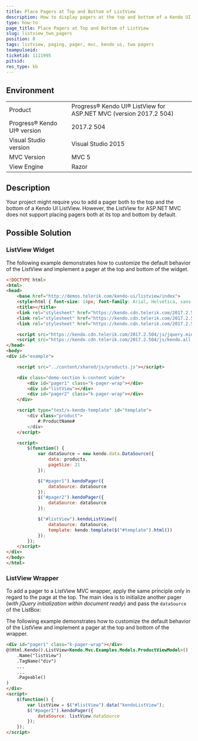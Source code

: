 ```yaml
---
title: Place Pagers at Top and Bottom of ListView
description: How to display pagers at the top and bottom of a Kendo UI ListView.
type: how-to
page_title: Place Pagers at Top and Bottom of ListView
slug: listview_two_pagers
position: 0
tags: listview, paging, pager, mvc, kendo ui, two pagers
teampulseid:
ticketid: 1111995
pitsid:
res_type: kb
---
```


## Environment

<table>
 <tr>
  <td>Product</td>
  <td>Progress® Kendo UI® ListView for ASP.NET MVC (version 2017.2 504)</td>
 </tr>
 <tr>
  <td>Progress® Kendo UI® version</td>
  <td>2017.2 504</td>
 </tr>
 <tr>
  <td>Visual Studio version</td>
  <td>Visual Studio 2015</td>
 </tr>
 <tr>
  <td>MVC Version</td>
  <td>MVC 5</td>
 </tr>
 <tr>
  <td>View Engine</td>
  <td>Razor</td>
 </tr>
</table>

## Description

Your project might require you to add a pager both to the top and the bottom of a Kendo UI ListView. However, the ListView for ASP.NET MVC does not support placing pagers both at its top and bottom by default.

## Possible Solution

### ListView Widget

The following example demonstrates how to customize the default behavior of the ListView and implement a pager at the top and bottom of the widget.

```html
<!DOCTYPE html>
<html>
<head>
    <base href="http://demos.telerik.com/kendo-ui/listview/index">
    <style>html { font-size: 14px; font-family: Arial, Helvetica, sans-serif; }</style>
    <title></title>
    <link rel="stylesheet" href="https://kendo.cdn.telerik.com/2017.2.504/styles/kendo.common-material.min.css" />
    <link rel="stylesheet" href="https://kendo.cdn.telerik.com/2017.2.504/styles/kendo.material.min.css" />
    <link rel="stylesheet" href="https://kendo.cdn.telerik.com/2017.2.504/styles/kendo.material.mobile.min.css" />

    <script src="https://kendo.cdn.telerik.com/2017.2.504/js/jquery.min.js"></script>
    <script src="https://kendo.cdn.telerik.com/2017.2.504/js/kendo.all.min.js"></script>
</head>
<body>
<div id="example">

    <script src="../content/shared/js/products.js"></script>

    <div class="demo-section k-content wide">
        <div id="pager1" class="k-pager-wrap"></div>
        <div id="listView"></div>
        <div id="pager2" class="k-pager-wrap"></div>
    </div>

    <script type="text/x-kendo-template" id="template">
        <div class="product">
            #:ProductName#
        </div>
    </script>

    <script>
        $(function() {
            var dataSource = new kendo.data.DataSource({
                data: products,
                pageSize: 21
            });

            $("#pager1").kendoPager({
                dataSource: dataSource
            });
          	$("#pager2").kendoPager({
                dataSource: dataSource
            });

            $("#listView").kendoListView({
                dataSource: dataSource,
                template: kendo.template($("#template").html())
            });
        });
    </script>
</div>
</body>
</html>

```

### ListView Wrapper

To add a pager to a ListView MVC wrapper, apply the same principle only in regard to the page at the top. The main idea is to initialize another pager (_with jQuery initialization within document ready_) and pass the `dataSource` of the ListBox:  

The following example demonstrates how to customize the default behavior of the ListView and implement a pager at the top and bottom of the wrapper.

```html
<div id="pager1" class="k-pager-wrap"></div>
@(Html.Kendo().ListView<Kendo.Mvc.Examples.Models.ProductViewModel>()
    .Name("listView")
    .TagName("div")
    ...
    ...
    .Pageable()
)
</div>
<script>
    $(function() {
        var listView = $("#listView").data("kendoListView");
        $("#pager1").kendoPager({
            dataSource: listView.dataSource
        });
    });
</script>
```
